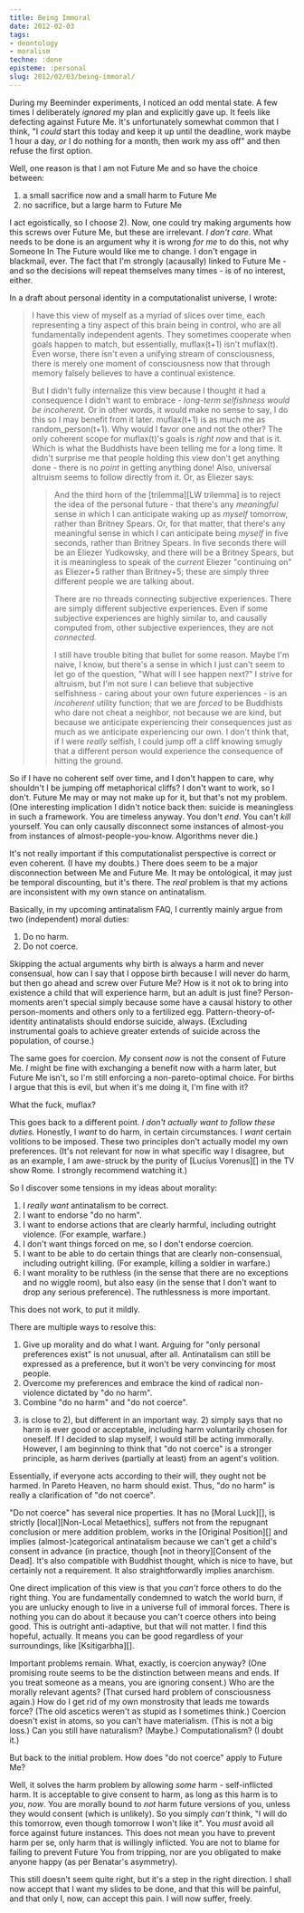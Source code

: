 ```yaml
---
title: Being Immoral
date: 2012-02-03
tags:
- deontology
- moralism
techne: :done
episteme: :personal
slug: 2012/02/03/being-immoral/
---
```


During my Beeminder experiments, I noticed an odd mental state. A few times I deliberately *ignored* my plan and explicitly gave up. It feels like defecting against Future Me. It's unfortunately somewhat common that I think, "I *could* start this today and keep it up until the deadline, work maybe 1 hour a day, *or* I do nothing for a month, then work my ass off" and then refuse the first option.

Well, one reason is that I am not Future Me and so have the choice between:

1. a small sacrifice now and a small harm to Future Me
2. no sacrifice, but a large harm to Future Me

I act egoistically, so I choose 2). Now, one could try making arguments how this screws over Future Me, but these are irrelevant. *I don't care*. What needs to be done is an argument why it is wrong *for me* to do this, not why Someone In The Future would like me to change. I don't engage in blackmail, ever. The fact that I'm strongly (acausally) linked to Future Me - and so the decisions will repeat themselves many times - is of no interest, either.

In a draft about personal identity in a computationalist universe, I wrote:

> I have this view of myself as a myriad of slices over time, each representing a tiny aspect of this brain being in control, who are all fundamentally independent agents. They sometimes cooperate when goals happen to match, but essentially, muflax(t+1) isn't muflax(t). Even worse, there isn't even a unifying stream of consciousness, there is merely one moment of consciousness now that through memory falsely believes to have a continual existence.
> 
> But I didn't fully internalize this view because I thought it had a consequence I didn't want to embrace - *long-term selfishness would be incoherent*. Or in other words, it would make no sense to say, I do this so I may benefit from it later. muflax(t+1) is as much me as random_person(t+1). Why would I favor one and not the other? The only coherent scope for muflax(t)'s goals is *right now* and that is it. Which is what the Buddhists have been telling me for a long time. It didn't surprise me that people holding this view don't get anything done - there is no *point* in getting anything done! Also, universal altruism seems to follow directly from it. Or, as Eliezer says:
> 
> > And the third horn of the [trilemma][LW trilemma] is to reject the idea of the personal future - that there's any *meaningful* sense in which I can anticipate waking up as *myself* tomorrow, rather than Britney Spears.  Or, for that matter, that there's any meaningful sense in which I can anticipate being *myself* in five seconds, rather than Britney Spears.  In five seconds there will be an Eliezer Yudkowsky, and there will be a Britney Spears, but it is meaningless to speak of the *current* Eliezer "continuing on" as Eliezer+5 rather than Britney+5; these are simply three different people we are talking about.
> >
> > There are no threads connecting subjective experiences.  There are simply different subjective experiences.  Even if some subjective experiences are highly similar to, and causally computed from, other subjective experiences, they are not *connected*.
> >
> > I still have trouble biting that bullet for some reason.  Maybe I'm naive, I know, but there's a sense in which I just can't seem to let go of the question, "What will I see happen next?"  I strive for altruism, but I'm not sure I can believe that subjective selfishness - caring about your own future experiences - is an *incoherent* utility function; that we are *forced* to be Buddhists who dare not cheat a neighbor, not because we are kind, but because we anticipate experiencing their consequences just as much as we anticipate experiencing our own.  I don't think that, if I were *really* selfish, I could jump off a cliff knowing smugly that a different person would experience the consequence of hitting the ground.

So if I have no coherent self over time, and I don't happen to care, why shouldn't I be jumping off metaphorical cliffs? I don't want to work, so I don't. Future Me may or may not make up for it, but that's not my problem. (One interesting implication I didn't notice back then: suicide is meaningless in such a framework. You are timeless anyway. You don't *end*. You can't *kill* yourself. You can only causally disconnect some instances of almost-you from instances of almost-people-you-know. Algorithms never die.)

It's not really important if this computationalist perspective is correct or even coherent. (I have my doubts.) There does seem to be a major disconnection between Me and Future Me. It may be ontological, it may just be temporal discounting, but it's there. The *real* problem is that my actions are inconsistent with my own stance on antinatalism.

Basically, in my upcoming antinatalism FAQ, I currently mainly argue from two (independent) moral duties:

1. Do no harm.
2. Do not coerce.

Skipping the actual arguments why birth is always a harm and never consensual, how can I say that I oppose birth because I will never do harm, but then go ahead and screw over Future Me? How is it not ok to bring into existence a child that will experience harm, but an adult is just fine? Person-moments aren't special simply because some have a causal history to other person-moments and others only to a fertilized egg. Pattern-theory-of-identity antinatalists should endorse suicide, always. (Excluding instrumental goals to achieve greater extends of suicide across the population, of course.)

The same goes for coercion. *My* consent *now* is not the consent of Future Me. *I* might be fine with exchanging a benefit now with a harm later, but Future Me isn't, so I'm still enforcing a non-pareto-optimal choice. For births I argue that this is evil, but when it's me doing it, I'm fine with it?

What the fuck, muflax?

This goes back to a different point. *I don't actually want to follow these duties.* Honestly, I *want* to do harm, in certain circumstances. I *want* certain volitions to be imposed. These two principles don't actually model my own preferences. (It's not relevant for now in what specific way I disagree, but as an example, I am awe-struck by the purity of [Lucius Vorenus][] in the TV show Rome. I strongly recommend watching it.)

So I discover some tensions in my ideas about morality:

1. I *really want* antinatalism to be correct.
2. I want to endorse "do no harm".
3. I want to endorse actions that are clearly harmful, including outright violence. (For example, warfare.)
4. I don't want things forced on me, so I don't endorse coercion.
5. I want to be able to do certain things that are clearly non-consensual, including outright killing. (For example, killing a soldier in warfare.)
6. I want morality to be ruthless (in the sense that there are no exceptions and no wiggle room), but also easy (in the sense that I don't want to drop any serious preference). The ruthlessness is more important.

This does not work, to put it mildly.

There are multiple ways to resolve this:

1. Give up morality and do what I want. Arguing for "only personal preferences exist" is not unusual, after all. Antinatalism can still be expressed as a preference, but it won't be very convincing for most people.
2. Overcome my preferences and embrace the kind of radical non-violence dictated by "do no harm".
3. Combine "do no harm" and "do not coerce".

3) is close to 2), but different in an important way. 2) simply says that no harm is ever good or acceptable, including harm voluntarily chosen for oneself. If I decided to slap myself, I would still be acting immorally. However, I am beginning to think that "do not coerce" is a stronger principle, as harm derives (partially at least) from an agent's volition. 

Essentially, if everyone acts according to their will, they ought not be harmed. In Pareto Heaven, no harm should exist. Thus, "do no harm" is really a clarification of "do not coerce".

"Do not coerce" has several nice properties. It has no [Moral Luck][], is strictly [local][Non-Local Metaethics], suffers not from the repugnant conclusion or mere addition problem, works in the [Original Position][] and implies (almost-)categorical antinatalism because we can't get a child's consent in advance (in practice, though [not in theory][Consent of the Dead]. It's also compatible with Buddhist thought, which is nice to have, but certainly not a requirement. It also straightforwardly implies anarchism.

One direct implication of this view is that you *can't* force others to do the right thing. You are fundamentally condemned to watch the world burn, if you are unlucky enough to live in a universe full of immoral forces. There is nothing you can do about it because you can't coerce others into being good. This is outright anti-adaptive, but that will not matter. I find this hopeful, actually. It means you can be good regardless of your surroundings, like [Ksitigarbha][].

Important problems remain. What, exactly, is coercion anyway? (One promising route seems to be the distinction between means and ends. If you treat someone as a means, you are ignoring consent.) Who are the morally relevant agents? (That cursed hard problem of consciousness again.) How do I get rid of my own monstrosity that leads me towards force? (The old ascetics weren't as stupid as I sometimes think.) Coercion doesn't exist in atoms, so you can't have materialism. (This is not a big loss.) Can you still have naturalism? (Maybe.) Computationalism? (I doubt it.) 

But back to the initial problem. How does "do not coerce" apply to Future Me?

Well, it solves the harm problem by allowing *some* harm - self-inflicted harm. It is acceptable to give consent to harm, as long as this harm is to *you*, *now*. You are morally bound to *not* harm future versions of you, unless they would consent (which is unlikely). So you simply *can't* think, "I will do this tomorrow, even though tomorrow I won't like it". You *must* avoid all force against future instances. This does not mean you have to prevent harm per se, only harm that is willingly inflicted. You are not to blame for failing to prevent Future You from tripping, nor are you obligated to make anyone happy (as per Benatar's asymmetry).

This still doesn't seem quite right, but it's a step in the right direction. I shall now accept that I want my slides to be done, and that this will be painful, and that only I, now, can accept this pain. I will now suffer, freely.
